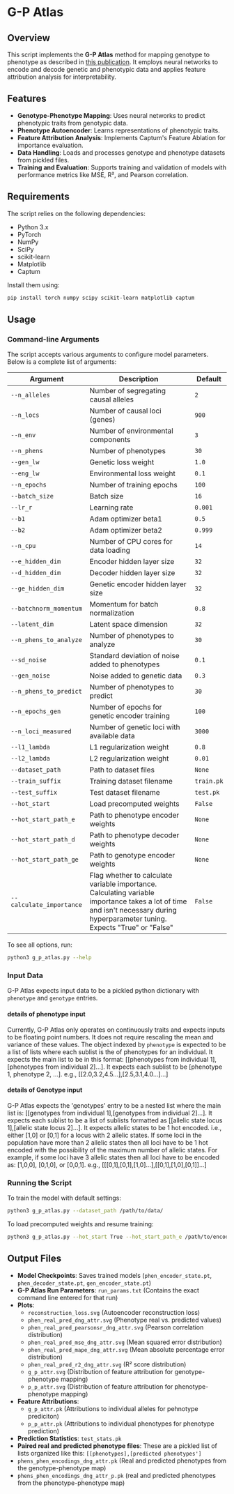 # G-P Atlas

## Overview
This script implements the **G-P Atlas** method for mapping genotype to phenotype as described in [this publication](https://doi.org/10.57844/arcadia-d316-721f). It employs neural networks to encode and decode genetic and phenotypic data and applies feature attribution analysis for interpretability.

## Features
- **Genotype-Phenotype Mapping**: Uses neural networks to predict phenotypic traits from genotypic data.
- **Phenotype Autoencoder**: Learns representations of phenotypic traits.
- **Feature Attribution Analysis**: Implements Captum's Feature Ablation for importance evaluation.
- **Data Handling**: Loads and processes genotype and phenotype datasets from pickled files.
- **Training and Evaluation**: Supports training and validation of models with performance metrics like MSE, R², and Pearson correlation.

## Requirements

The script relies on the following dependencies:
- Python 3.x
- PyTorch
- NumPy
- SciPy
- scikit-learn
- Matplotlib
- Captum

Install them using:
```sh
pip install torch numpy scipy scikit-learn matplotlib captum
```

## Usage
### Command-line Arguments
The script accepts various arguments to configure model parameters. Below is a complete list of arguments:

| Argument | Description | Default |
|----------|-------------|---------|
| `--n_alleles` | Number of segregating causal alleles | `2` |
| `--n_locs` | Number of causal loci (genes) | `900` |
| `--n_env` | Number of environmental components | `3` |
| `--n_phens` | Number of phenotypes | `30` |
| `--gen_lw` | Genetic loss weight | `1.0` |
| `--eng_lw` | Environmental loss weight | `0.1` |
| `--n_epochs` | Number of training epochs | `100` |
| `--batch_size` | Batch size | `16` |
| `--lr_r` | Learning rate | `0.001` |
| `--b1` | Adam optimizer beta1 | `0.5` |
| `--b2` | Adam optimizer beta2 | `0.999` |
| `--n_cpu` | Number of CPU cores for data loading | `14` |
| `--e_hidden_dim` | Encoder hidden layer size | `32` |
| `--d_hidden_dim` | Decoder hidden layer size | `32` |
| `--ge_hidden_dim` | Genetic encoder hidden layer size | `32` |
| `--batchnorm_momentum` | Momentum for batch normalization | `0.8` |
| `--latent_dim` | Latent space dimension | `32` |
| `--n_phens_to_analyze` | Number of phenotypes to analyze | `30` |
| `--sd_noise` | Standard deviation of noise added to phenotypes | `0.1` |
| `--gen_noise` | Noise added to genetic data | `0.3` |
| `--n_phens_to_predict` | Number of phenotypes to predict | `30` |
| `--n_epochs_gen` | Number of epochs for genetic encoder training | `100` |
| `--n_loci_measured` | Number of genetic loci with available data | `3000` |
| `--l1_lambda` | L1 regularization weight | `0.8` |
| `--l2_lambda` | L2 regularization weight | `0.01` |
| `--dataset_path` | Path to dataset files | `None` |
| `--train_suffix` | Training dataset filename | `train.pk` |
| `--test_suffix` | Test dataset filename | `test.pk` |
| `--hot_start` | Load precomputed weights | `False` |
| `--hot_start_path_e` | Path to phenotype encoder weights | `None` |
| `--hot_start_path_d` | Path to phenotype decoder weights | `None` |
| `--hot_start_path_ge` | Path to genotype encoder weights | `None` |
| `--calculate_importance` | Flag whether to calculate variable importance. Calculating variable importance takes a lot of time and isn't necessary during hyperparameter tuning. Expects "True" or "False" | `False` |

To see all options, run:
```sh
python3 g_p_atlas.py --help
```

### Input Data
G-P Atlas expects input data to be a pickled python dictionary with `phenotype` and `genotype` entries.

#### details of phenotype input
Currently, G-P Atlas only operates on continuously traits and expects inputs to be floating point numbers. It does not require rescaling the mean and variance of these values. The object indexed by `phenotype` is expected to be a list of lists where each sublist is the of phenotypes for an individual. It expects the main list to be in this format: [[phenotypes from individual 1], [phenotypes from individual 2]...]. It expects each sublist to be [phenotype 1, phenotype 2, ...].
e.g., [[2.0,3.2,4.5...],[2.5,3.1,4.0...]...]
#### details of Genotype input
G-P Atlas expects the 'genotypes' entry to be a nested list where the main list is: [[genotypes from individual 1],[genotypes from individual 2]...]. It expects each sublist to be a list of sublists formatted as [[allelic state locus 1],[allelic state locus 2]...]. It expects allelic states to be 1 hot encoded. i.e., either [1,0] or [0,1] for a locus with 2 allelic states. If some loci in the population have more than 2 allelic states then all loci have to be 1 hot encoded with the possibility of the maximum number of allelic states. For example, if some loci have 3 allelic states then all loci have to be encoded as: [1,0,0], [0,1,0], or [0,0,1].
e.g., [[[0,1],[0,1],[1,0]...],[[0,1],[1,0],[0,1]]...]

### Running the Script
To train the model with default settings:
```sh
python3 g_p_atlas.py --dataset_path /path/to/data/
```

To load precomputed weights and resume training:
```sh
python3 g_p_atlas.py --hot_start True --hot_start_path_e /path/to/encoder.pt --hot_start_path_d /path/to/decoder.pt --hot_start_path_ge /path/to/gen_encoder.pt
```

## Output Files
- **Model Checkpoints**: Saves trained models (`phen_encoder_state.pt`, `phen_decoder_state.pt`, `gen_encoder_state.pt`)
- **G-P Atlas Run Parameters**: `run_params.txt` (Contains the exact command line entered for that run)
- **Plots**: 
  - `reconstruction_loss.svg` (Autoencoder reconstruction loss)
  - `phen_real_pred_dng_attr.svg` (Phenotype real vs. predicted values)
  - `phen_real_pred_pearsonsr_dng_attr.svg` (Pearson correlation distribution)
  - `phen_real_pred_mse_dng_attr.svg` (Mean squared error distribution)
  - `phen_real_pred_mape_dng_attr.svg` (Mean absolute percentage error distribution)
  - `phen_real_pred_r2_dng_attr.svg` (R² score distribution)
  - `g_p_attr.svg` (Distribution of feature attribution for genotype-phenotype mapping)
  - `p_p_attr.svg` (Distribution of feature attribution for phenotype-phenotype mapping)
- **Feature Attributions**:
  - `g_p_attr.pk` (Attributions to individual alleles for pehnotype prediciton) 
  - `p_p_attr.pk` (Attributions to individual phenotypes for phenotype prediction)
- **Prediction Statistics**: `test_stats.pk`
- **Paired real and predicted phenotype files**:
  These are a pickled list of lists organized like this: `[[phenotypes],[predicted phenotypes']`
 - `phens_phen_encodings_dng_attr.pk` (Real and predicted phenotypes from the genotype-phenotype map)
 - `phens_phen_encodings_dng_attr_p.pk` (real and predicted phenotypes from the phenotype-phenotype map)

